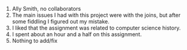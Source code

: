 1. Ally Smith, no collaborators
2. The main issues I had with this project were with the joins, but after some fiddling I figured out my mistake.
3. I liked that the assignment was related to computer science history.
4. I spent about an hour and a half on this assignment.
5. Nothing to add/fix
